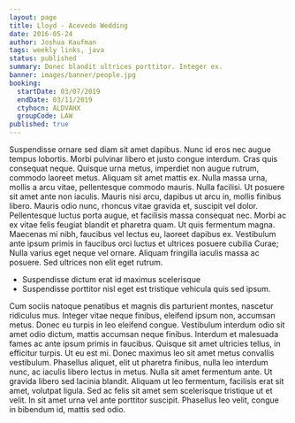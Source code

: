 ```yaml
---
layout: page
title: Lloyd - Acevedo Wedding
date: 2016-05-24
author: Joshua Kaufman
tags: weekly links, java
status: published
summary: Donec blandit ultrices porttitor. Integer ex.
banner: images/banner/people.jpg
booking:
  startDate: 03/07/2019
  endDate: 03/11/2019
  ctyhocn: ALDVAHX
  groupCode: LAW
published: true
---
```

Suspendisse ornare sed diam sit amet dapibus. Nunc id eros nec augue tempus lobortis. Morbi pulvinar libero et justo congue interdum. Cras quis consequat neque. Quisque urna metus, imperdiet non augue rutrum, commodo laoreet metus. Aliquam sit amet mattis ex. Nulla massa urna, mollis a arcu vitae, pellentesque commodo mauris. Nulla facilisi. Ut posuere sit amet ante non iaculis.
Mauris nisi arcu, dapibus ut arcu in, mollis finibus libero. Mauris odio nunc, rhoncus vitae gravida et, suscipit vel dolor. Pellentesque luctus porta augue, et facilisis massa consequat nec. Morbi ac ex vitae felis feugiat blandit et pharetra quam. Ut quis fermentum magna. Maecenas mi nibh, faucibus vel lectus eu, laoreet dapibus ex. Vestibulum ante ipsum primis in faucibus orci luctus et ultrices posuere cubilia Curae; Nulla varius eget neque vel ornare. Aliquam fringilla iaculis massa ac posuere. Sed ultrices non elit eget rutrum.

* Suspendisse dictum erat id maximus scelerisque
* Suspendisse porttitor nisl eget est tristique vehicula quis sed ipsum.

Cum sociis natoque penatibus et magnis dis parturient montes, nascetur ridiculus mus. Integer vitae neque finibus, eleifend ipsum non, accumsan metus. Donec eu turpis in leo eleifend congue. Vestibulum interdum odio sit amet odio dictum, mattis accumsan neque finibus. Interdum et malesuada fames ac ante ipsum primis in faucibus. Quisque sit amet ultricies tellus, in efficitur turpis. Ut eu est mi. Donec maximus leo sit amet metus convallis vestibulum. Phasellus aliquet, elit ut pharetra finibus, nulla leo interdum nunc, ac iaculis libero lectus in metus. Nulla sit amet fermentum ante. Ut gravida libero sed lacinia blandit. Aliquam ut leo fermentum, facilisis erat sit amet, volutpat ligula. Sed ac felis sit amet sem scelerisque tristique ut et velit. In sit amet urna vel ante porttitor suscipit. Phasellus leo velit, congue in bibendum id, mattis sed odio.
